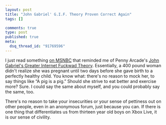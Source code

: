 ```yaml
--- 
layout: post
title: "John Gabriel' G.I.F. Theory Proven Correct Again"
tags: []

comments: true
type: post
published: true
meta: 
  dsq_thread_id: "91769596"
---
```

I just read something <a href="http://www.msnbc.msn.com/id/17707922/">on MSNBC</a> that reminded me of Penny Arcade's <a href="http://www.penny-arcade.com/comic/2004/03/19">John Gabriel's Greater Internet Fuckwad Theory</a>. Essentially, a 400 pound woman didn't realize she was pregnant until two days before she gave birth to a perfectly healthy child. You know what: there's no reason to mock her, to say things like “A pig is a pig.” Should she strive to eat better and exercise more? Sure. I could say the same about myself, and you could probably say the same, too.

  There's no reason to take your insecurities or your sense of pettiness out on other people, even in an anonymous forum, just because you can. If there is one thing that differentiates us from thirteen year old boys on Xbox Live, it is our sense of civility.
